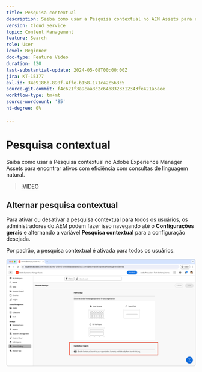 ```yaml
---
title: Pesquisa contextual
description: Saiba como usar a Pesquisa contextual no AEM Assets para encontrar ativos com eficiência com consultas de linguagem natural.
version: Cloud Service
topic: Content Management
feature: Search
role: User
level: Beginner
doc-type: Feature Video
duration: 120
last-substantial-update: 2024-05-08T00:00:00Z
jira: KT-15377
exl-id: 34e9186b-890f-4ffe-b158-171c42c563c5
source-git-commit: f4c621f3a9caa8c2c64b8323312343fe421a5aee
workflow-type: tm+mt
source-wordcount: '85'
ht-degree: 0%

---
```


# Pesquisa contextual

Saiba como usar a Pesquisa contextual no Adobe Experience Manager Assets para encontrar ativos com eficiência com consultas de linguagem natural.

>[!VIDEO](https://video.tv.adobe.com/v/3428667/?learn=on)

## Alternar pesquisa contextual

Para ativar ou desativar a pesquisa contextual para todos os usuários, os administradores do AEM podem fazer isso navegando até o __Configurações gerais__ e alternando a variável __Pesquisa contextual__ para a configuração desejada.

Por padrão, a pesquisa contextual é ativada para todos os usuários.

![Habilitar pesquisa contextual](./assets/contextual-search/enable-contextual-search.png)